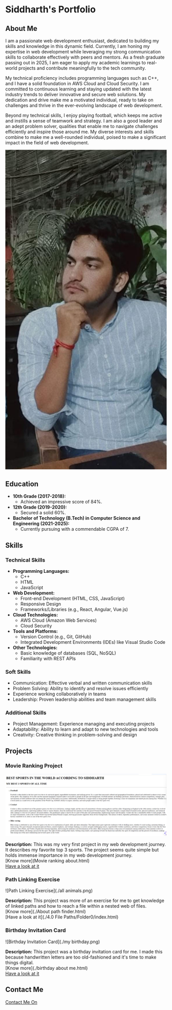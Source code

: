 # Siddharth's Portfolio

## About Me
I am a passionate web development enthusiast, dedicated to building my skills and knowledge in this dynamic field. Currently, I am honing my expertise in web development while leveraging my strong communication skills to collaborate effectively with peers and mentors. As a fresh graduate passing out in 2025, I am eager to apply my academic learnings to real-world projects and contribute meaningfully to the tech community.

My technical proficiency includes programming languages such as C++, and I have a solid foundation in AWS Cloud and Cloud Security. I am committed to continuous learning and staying updated with the latest industry trends to deliver innovative and secure web solutions. My dedication and drive make me a motivated individual, ready to take on challenges and thrive in the ever-evolving landscape of web development.

Beyond my technical skills, I enjoy playing football, which keeps me active and instills a sense of teamwork and strategy. I am also a good leader and an adept problem solver, qualities that enable me to navigate challenges efficiently and inspire those around me. My diverse interests and skills combine to make me a well-rounded individual, poised to make a significant impact in the field of web development.

![My Photo](./me.jpg)

## Education
- **10th Grade (2017-2018):**
  - Achieved an impressive score of 84%.
- **12th Grade (2019-2020):**
  - Secured a solid 60%.
- **Bachelor of Technology (B.Tech) in Computer Science and Engineering (2021-2025):**
  - Currently pursuing with a commendable CGPA of 7.

## Skills

### Technical Skills
- **Programming Languages:**
  - C++
  - HTML
  - JavaScript
- **Web Development:**
  - Front-end Development (HTML, CSS, JavaScript)
  - Responsive Design
  - Frameworks/Libraries (e.g., React, Angular, Vue.js)
- **Cloud Technologies:**
  - AWS Cloud (Amazon Web Services)
  - Cloud Security
- **Tools and Platforms:**
  - Version Control (e.g., Git, GitHub)
  - Integrated Development Environments (IDEs) like Visual Studio Code
- **Other Technologies:**
  - Basic knowledge of databases (SQL, NoSQL)
  - Familiarity with REST APIs

### Soft Skills
- Communication: Effective verbal and written communication skills
- Problem Solving: Ability to identify and resolve issues efficiently
- Experience working collaboratively in teams
- Leadership: Proven leadership abilities and team management skills

### Additional Skills
- Project Management: Experience managing and executing projects
- Adaptability: Ability to learn and adapt to new technologies and tools
- Creativity: Creative thinking in problem-solving and design

## Projects

### Movie Ranking Project
![Movie Ranking Project](./movie.png)

**Description:** This was my very first project in my web development journey. It describes my favorite top 3 sports. The project seems quite simple but holds immense importance in my web development journey.  
[Know more](Movie ranking about.html)  
[Have a look at it](./movieit.html)

### Path Linking Exercise
![Path Linking Exercise](./all animals.png)

**Description:** This project was more of an exercise for me to get knowledge of linked paths and how to reach a file within a nested web of files.  
[Know more](./About path finder.html)  
[Have a look at it](./4.0 File Paths/Folder0/index.html)

### Birthday Invitation Card
![Birthday Invitation Card](./my birthday.png)

**Description:** This project was a birthday invitation card for me. I made this because handwritten letters are too old-fashioned and it's time to make things digital.  
[Know more](./birthday about me.html)  
[Have a look at it](./birthdaywebsite.html)

## Contact Me
[Contact Me On](./contact.html)
